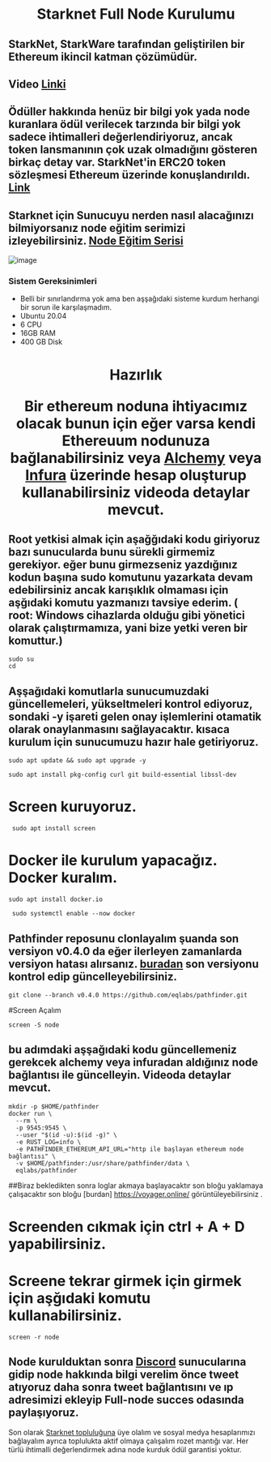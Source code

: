 <h1 align="center">Starknet Full Node Kurulumu

## StarkNet, StarkWare tarafından geliştirilen bir Ethereum ikincil katman çözümüdür.

## Video [Linki](https://youtu.be/jf5dvWblYek) 
## Ödüller hakkında henüz bir bilgi yok yada node kuranlara ödül verilecek tarzında bir bilgi yok sadece ihtimalleri değerlendiriyoruz, ancak token lansmanının çok uzak olmadığını gösteren birkaç detay var. StarkNet'in ERC20 token sözleşmesi Ethereum üzerinde konuşlandırıldı. [Link](https://twitter.com/StarkWareLtd/status/1592897313273712640?s=20&t=judEK08Ud7__KUFNLiXThA)



## Starknet için Sunucuyu nerden nasıl alacağınızı bilmiyorsanız node eğitim serimizi izleyebilirsiniz. [Node Eğitim Serisi](https://www.youtube.com/playlist?list=PLKxGUfdcj7MVXls2OvTpwx6CnpVJN685w)

![image](https://miro.medium.com/max/1400/1*3pFkdORoGg874-rRo5Z-2w.webp)

### Sistem Gereksinimleri
 - Belli bir sınırlandırma yok ama ben aşşağıdaki sisteme kurdum herhangi bir sorun ile karşılaşmadım.
 - Ubuntu 20.04
 - 6 CPU
 - 16GB RAM
 - 400 GB Disk 

<h1 align="center">Hazırlık

Bir ethereum noduna ihtiyacımız olacak bunun için eğer varsa kendi Ethereuum nodunuza bağlanabilirsiniz veya [Alchemy](https://www.alchemy.com/) veya [Infura](https://www.infura.io/) üzerinde hesap oluşturup kullanabilirsiniz videoda detaylar mevcut.

  ## Root yetkisi almak için aşağğıdaki kodu giriyoruz bazı sunucularda bunu sürekli girmemiz gerekiyor. eğer bunu girmezseniz yazdığınız kodun başına sudo komutunu yazarkata devam edebilirsiniz ancak karışıklık olmaması için aşğıdaki komutu yazmanızı tavsiye ederim. ( root: Windows cihazlarda olduğu gibi yönetici olarak çalıştırmamıza, yani bize yetki veren bir komuttur.)
  ```
  sudo su
  cd
  ```

 ## Aşşağıdaki komutlarla sunucumuzdaki güncellemeleri, yükseltmeleri kontrol ediyoruz, sondaki -y işareti gelen onay işlemlerini otamatik olarak onaylanmasını sağlayacaktır. kısaca kurulum için sunucumuzu hazır hale getiriyoruz.

  ```
 sudo apt update && sudo apt upgrade -y
  ```
   ```
 sudo apt install pkg-config curl git build-essential libssl-dev

 ```

# Screen kuruyoruz.

 ```
  sudo apt install screen
   ```

 # Docker ile kurulum yapacağız. Docker kuralım.

  ```
sudo apt install docker.io
 ```
 ```
  sudo systemctl enable --now docker
  ```
  ## Pathfinder reposunu clonlayalım şuanda son versiyon v0.4.0 da eğer ilerleyen zamanlarda versiyon hatası alırsanız. [buradan](https://github.com/eqlabs/pathfinder/tags) son versiyonu kontrol edip güncelleyebilirsiniz.
  
   ```
git clone --branch v0.4.0 https://github.com/eqlabs/pathfinder.git
 ```
 
 #Screen Açalım 
  ```
 screen -S node
  ```
  ## bu adımdaki aşşağıdaki kodu güncellemeniz gerekcek alchemy veya infuradan aldığınız node bağlantısı ile güncelleyin. Videoda detaylar mevcut.
```
mkdir -p $HOME/pathfinder
docker run \
  --rm \
  -p 9545:9545 \
  --user "$(id -u):$(id -g)" \
  -e RUST_LOG=info \
  -e PATHFINDER_ETHEREUM_API_URL="http ile başlayan ethereum node bağlantısı" \
  -v $HOME/pathfinder:/usr/share/pathfinder/data \
  eqlabs/pathfinder
  ```
 ##Biraz bekledikten sonra loglar akmaya başlayacaktır son bloğu yaklamaya çalışacaktır son bloğu [burdan] https://voyager.online/ görüntüleyebilirsiniz . 

# Screenden cıkmak için ctrl + A + D yapabilirsiniz.

# Screene tekrar girmek için girmek için aşğıdaki komutu kullanabilirsiniz.

 ```
screen -r node
 ```
 ## Node kurulduktan sonra [Discord](https://discord.gg/qypnmzkhbc) sunucularına gidip node hakkında bilgi verelim önce tweet atıyoruz daha sonra tweet bağlantısını ve ıp adresimizi ekleyip Full-node succes odasında paylaşıyoruz.

Son olarak [Starknet topluluğuna](https://community.starknet.io/) üye olalım ve sosyal medya hesaplarımızı bağlayalım ayrıca toplulukta aktif olmaya çalışalım rozet mantığı var. Her türlü ihtimalli değerlendirmek adına node kurduk ödül garantisi yoktur. 
 
 
 
  


